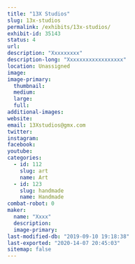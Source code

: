 ```yaml
---
title: "13X Studios"
slug: 13x-studios
permalink: /exhibits/13x-studios/
exhibit-id: 35143
status: 4
url: 
description: "Xxxxxxxxx"
description-long: "Xxxxxxxxxxxxxxxxxx"
location: Unassigned
image: 
image-primary:
  thumbnail: 
  medium: 
  large: 
  full: 
additional-images:
website: 
email: 13Xstudios@gmx.com
twitter: 
instagram: 
facebook: 
youtube: 
categories:
  - id: 112
    slug: art
    name: Art
  - id: 123
    slug: handmade
    name: Handmade
combat-robot: 0
maker:
  name: "Xxxx"
  description:
  image-primary: 
last-modified-db: "2019-09-10 19:18:38"
last-exported: "2020-14-07 20:45:03"
sitemap: false
---
```

